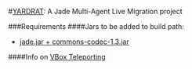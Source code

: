 #[YARDRAT](http://dragonball.wikia.com/wiki/Planet_Yardrat): A Jade Multi-Agent Live Migration project

###Requirements
####Jars to be added to build path:
* [jade.jar + commons-codec-1.3.jar](http://jade.tilab.com/download/jade/license/jade-download/)
 
 
 
####Info on [VBox Teleporting](https://www.virtualbox.org/manual/ch07.html#teleporting) 